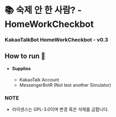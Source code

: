 # 📚 숙제 안 한 사람? - HomeWorkCheckbot
### KakaoTalkBot HomeWorkCheckbot - v0.3

## How to run 💫

* #### Supplies
    * KakaoTalk Account
    * MessengerBotR (Not test another Simulator)

 ### NOTE

* 라이센스는 GPL-3.0이며 변경 혹은 삭제를 금합니다.
